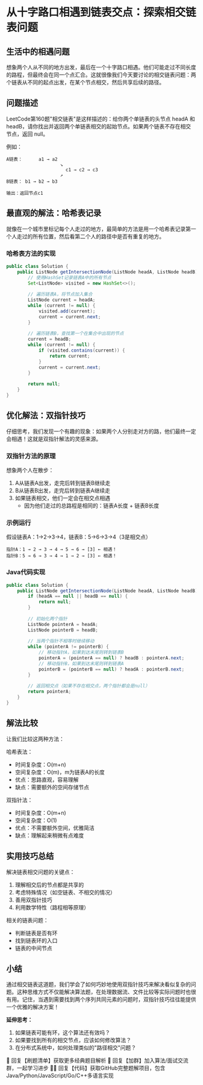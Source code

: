 # 从十字路口相遇到链表交点：探索相交链表问题

## 生活中的相遇问题
想象两个人从不同的地方出发，最后在一个十字路口相遇。他们可能走过不同长度的路程，但最终会在同一个点汇合。这就很像我们今天要讨论的相交链表问题：两个链表从不同的起点出发，在某个节点相交，然后共享后续的路径。

## 问题描述
LeetCode第160题"相交链表"是这样描述的：给你两个单链表的头节点 headA 和 headB，请你找出并返回两个单链表相交的起始节点。如果两个链表不存在相交节点，返回 null。

例如：
```
A链表：      a1 → a2
                    ↘
                      c1 → c2 → c3
                    ↗            
B链表： b1 → b2 → b3

输出：返回节点c1
```

## 最直观的解法：哈希表记录
就像在一个城市里标记每个人走过的地方，最简单的方法是用一个哈希表记录第一个人走过的所有位置，然后看第二个人的路径中是否有重复的地方。

### 哈希表方法的实现
```java
public class Solution {
    public ListNode getIntersectionNode(ListNode headA, ListNode headB) {
        // 使用HashSet记录链表A中的所有节点
        Set<ListNode> visited = new HashSet<>();
        
        // 遍历链表A，将节点加入集合
        ListNode current = headA;
        while (current != null) {
            visited.add(current);
            current = current.next;
        }
        
        // 遍历链表B，查找第一个在集合中出现的节点
        current = headB;
        while (current != null) {
            if (visited.contains(current)) {
                return current;
            }
            current = current.next;
        }
        
        return null;
    }
}
```

## 优化解法：双指针技巧
仔细思考，我们发现一个有趣的现象：如果两个人分别走对方的路，他们最终一定会相遇！这就是双指针解法的灵感来源。

### 双指针方法的原理
想象两个人在散步：
1. A从链表A出发，走完后转到链表B继续走
2. B从链表B出发，走完后转到链表A继续走
3. 如果链表相交，他们一定会在相交点相遇
   - 因为他们走过的总路程是相同的：链表A长度 + 链表B长度

### 示例运行
假设链表A：1→2→3→4，链表B：5→6→3→4（3是相交点）
```
指针A：1 → 2 → 3 → 4 → 5 → 6 → [3] ← 相遇！
指针B：5 → 6 → 3 → 4 → 1 → 2 → [3] ← 相遇！
```

### Java代码实现
```java
public class Solution {
    public ListNode getIntersectionNode(ListNode headA, ListNode headB) {
        if (headA == null || headB == null) {
            return null;
        }
        
        // 初始化两个指针
        ListNode pointerA = headA;
        ListNode pointerB = headB;
        
        // 当两个指针不相等时继续移动
        while (pointerA != pointerB) {
            // 移动指针A，如果到达末尾则转到链表B
            pointerA = (pointerA == null) ? headB : pointerA.next;
            // 移动指针B，如果到达末尾则转到链表A
            pointerB = (pointerB == null) ? headA : pointerB.next;
        }
        
        // 返回相交点（如果不存在相交点，两个指针都会是null）
        return pointerA;
    }
}
```

## 解法比较
让我们比较这两种方法：

哈希表法：
- 时间复杂度：O(m+n)
- 空间复杂度：O(m)，m为链表A的长度
- 优点：思路直观，容易理解
- 缺点：需要额外的空间存储节点

双指针法：
- 时间复杂度：O(m+n)
- 空间复杂度：O(1)
- 优点：不需要额外空间，优雅简洁
- 缺点：理解起来稍微有点难度

## 实用技巧总结
解决链表相交问题的关键点：
1. 理解相交后的节点都是共享的
2. 考虑特殊情况（如空链表、不相交的情况）
3. 善用双指针技巧
4. 利用数学特性（路程相等原理）

相关的链表问题：
- 判断链表是否有环
- 找到链表环的入口
- 链表的中间节点

## 小结
通过相交链表这道题，我们学会了如何巧妙地使用双指针技巧来解决看似复杂的问题。这种思维方式不仅能解决算法题，在处理数据流、文件比较等实际问题时也很有用。记住，当遇到需要找到两个序列共同元素的问题时，双指针技巧往往能提供一个优雅的解决方案！

**延伸思考：**
1. 如果链表可能有环，这个算法还有效吗？
2. 如果要找到所有的相交节点，应该如何修改算法？
3. 在分布式系统中，如何处理类似的"路径相交"问题？




🎯 回复【刷题清单】获取更多经典题目解析
👥 回复【加群】加入算法/面试交流群，一起学习进步
🧑‍💻 回复【代码】获取GitHub完整题解项目，包含Java/Python/JavaScript/Go/C++多语言实现